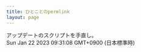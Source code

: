 ```yaml
---
title: ひとことのpermlink
layout: page
---
```

<div class="box" dt="1674347468536">
  アップデートのスクリプトを手直し。
  <div class="content is-small">Sun Jan 22 2023 09:31:08 GMT+0900 (日本標準時)</div>
</div>